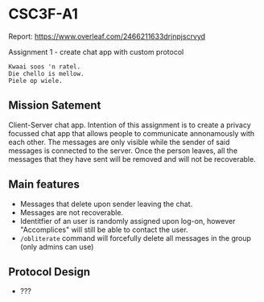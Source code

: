 # CSC3F-A1
Report: https://www.overleaf.com/2466211633drjnpjscrvyd

Assignment 1 - create chat app with custom protocol

    Kwaai soos 'n ratel.
    Die chello is mellow.
    Piele op wiele.
    

## Mission Satement
Client-Server chat app. Intention of this assignment is to create a privacy focussed chat app that allows people to communicate annonamously with each other. The messages are only visible while the sender of said messages is connected to the server. Once the person leaves, all the messages that they have sent will be removed and will not be recoverable.

## Main features
- Messages that delete upon sender leaving the chat.
- Messages are not recoverable.
- Identitfier of an user is randomly assigned upon log-on, however "Accomplices" will still be able to contact the user.
- ```/obliterate``` command will forcefully delete all messages in the group (only admins can use)

## Protocol Design
- ???